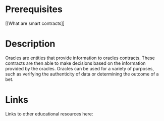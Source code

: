 # Prerequisites
[[What are smart contracts]]

# Description
  
Oracles are entities that provide information to oracles contracts. These contracts are then able to make decisions based on the information provided by the oracles. Oracles can be used for a variety of purposes, such as verifying the authenticity of data or determining the outcome of a bet.

# Links
Links to other educational resources here: